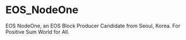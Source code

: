 # EOS_NodeOne
EOS NodeOne, an EOS Block Producer Candidate from Seoul, Korea.
For Positive Sum World for All.
